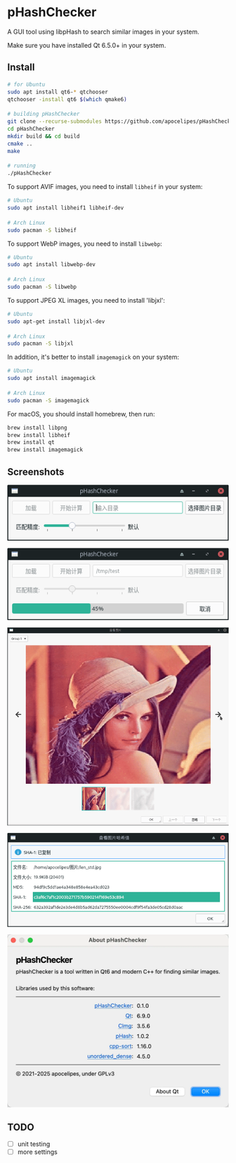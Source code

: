 # pHashChecker

A GUI tool using libpHash to search similar images in your system.

Make sure you have installed Qt 6.5.0+ in your system.

## Install

```bash
# for Ubuntu
sudo apt install qt6-* qtchooser
qtchooser -install qt6 $(which qmake6)

# building pHashChecker
git clone --recurse-submodules https://github.com/apocelipes/pHashChecker
cd pHashChecker
mkdir build && cd build
cmake ..
make

# running
./pHashChecker
```

To support AVIF images, you need to install `libheif` in your system:

```bash
# Ubuntu
sudo apt install libheif1 libheif-dev

# Arch Linux
sudo pacman -S libheif
```

To support WebP images, you need to install `libwebp`:

```bash
# Ubuntu
sudo apt install libwebp-dev

# Arch Linux
sudo pacman -S libwebp
```

To support JPEG XL images, you need to install 'libjxl':

```bash
# Ubuntu
sudo apt-get install libjxl-dev

# Arch Linux
sudo pacman -S libjxl
```

In addition, it's better to install `imagemagick` on your system:

```bash
# Ubuntu
sudo apt install imagemagick

# Arch Linux
sudo pacman -S imagemagick
```

For macOS, you should install homebrew, then run:

```bash
brew install libpng
brew install libheif
brew install qt
brew install imagemagick
```

## Screenshots

![mainLayout](screenshots/main_layout.png)

![progressing](screenshots/progressing.png)

![imageViewer](screenshots/image_viewer.gif)

![imageViewer](screenshots/hash_dialog.png)

![aboutDialog](screenshots/about_dialog.webp)

## TODO

- [ ] unit testing
- [ ] more settings

